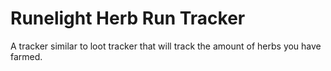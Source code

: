 # Runelight Herb Run Tracker
A tracker similar to loot tracker that will track the amount of herbs you have farmed.
